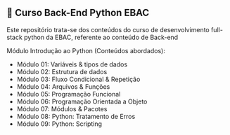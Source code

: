 ## 📝 Curso Back-End Python EBAC
Este repositório trata-se dos conteúdos do curso de desenvolvimento full-stack python da EBAC, referente ao conteúdo de Back-end

Módulo Introdução ao Python (Conteúdos abordados):
- Módulo 01: Variáveis & tipos de dados
- Módulo 02: Estrutura de dados
- Módulo 03: Fluxo Condicional & Repetição
- Módulo 04: Arquivos & Funções
- Módulo 05: Programação Funcional
- Módulo 06: Programação Orientada a Objeto
- Módulo 07: Módulos & Pacotes
- Módulo 08: Python: Tratamento de Erros
- Módulo 09: Python: Scripting

